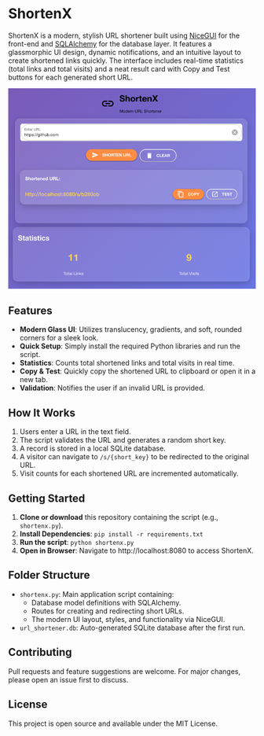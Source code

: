 # ShortenX

ShortenX is a modern, stylish URL shortener built using [NiceGUI](https://nicegui.io/) for the front-end and [SQLAlchemy](https://www.sqlalchemy.org/) for the database layer. It features a glassmorphic UI design, dynamic notifications, and an intuitive layout to create shortened links quickly. The interface includes real-time statistics (total links and total visits) and a neat result card with Copy and Test buttons for each generated short URL.

![img.png](img.png)

## Features
- **Modern Glass UI**: Utilizes translucency, gradients, and soft, rounded corners for a sleek look.
- **Quick Setup**: Simply install the required Python libraries and run the script.
- **Statistics**: Counts total shortened links and total visits in real time.
- **Copy & Test**: Quickly copy the shortened URL to clipboard or open it in a new tab.
- **Validation**: Notifies the user if an invalid URL is provided.

## How It Works
1. Users enter a URL in the text field.
2. The script validates the URL and generates a random short key.
3. A record is stored in a local SQLite database.
4. A visitor can navigate to `/s/{short_key}` to be redirected to the original URL.
5. Visit counts for each shortened URL are incremented automatically.

## Getting Started
1. **Clone or download** this repository containing the script (e.g., `shortenx.py`).
2. **Install Dependencies**:
   `pip install -r requirements.txt`
3. **Run the script**:
   `python shortenx.py`
4. **Open in Browser**: Navigate to http://localhost:8080 to access ShortenX.

## Folder Structure
- `shortenx.py`: Main application script containing:
  - Database model definitions with SQLAlchemy.
  - Routes for creating and redirecting short URLs.
  - The modern UI layout, styles, and functionality via NiceGUI.
- `url_shortener.db`: Auto-generated SQLite database after the first run.

## Contributing
Pull requests and feature suggestions are welcome. For major changes, please open an issue first to discuss.

## License
This project is open source and available under the MIT License.
